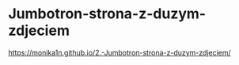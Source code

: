 # Jumbotron-strona-z-duzym-zdjeciem
https://monika1n.github.io/2.-Jumbotron-strona-z-duzym-zdjeciem/
